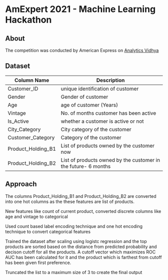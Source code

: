# AmExpert 2021 - Machine Learning Hackathon
## About
The competition was conducted by American Express on [Analytics Vidhya](https://datahack.analyticsvidhya.com/contest/amexpert-2021-machine-learning-hackathon/)
## Dataset
| Column Name             | Description                                 |
| ----------------------- | ------------------------------------------- |
| Customer_ID             | unique identification of customer           |
| Gender                  | Gender of customer                          |
| Age                     | age of customer (Years)                     |
| Vintage                 | No. of months customer has been active      |
| Is_Active               | whether a customer is active or not         |
| City_Category           | City category of the customer               |
| Customer_Category       | Category of the customer                    |
| Product_Holding_B1         | List of products owned by the customer now   |
| Product_Holding_B2         | List of products owned by the customer in the future- 6 months

## Approach 
The columns Product_Holding_B1 and Product_Holding_B2 are converted into one hot columns as the these features are list of products.

New features like count of current product, converted discrete columns like age and vintage to categorical

Used count based label encoding technique and one hot encoding technique to convert categorical features 

Trained the dataset after scaling using logistc regression and the top products are sorted based on the distance from predicted probability and decison cutoff for all the products. A cutoff vector which maximizes ROC AUC has been calculated for it and the product which is farthest from cutoff has been given first preference.

Truncated the list to a maximum size of 3 to create the final output

